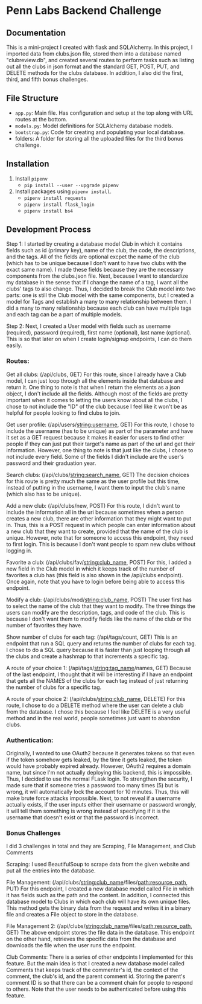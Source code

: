 # Penn Labs Backend Challenge

## Documentation
This is a mini-project I created with flask and SQLAlchemy. In this project, I imported data from clubs.json file, stored them into a database named "clubreview.db", and created several routes to perform tasks such as listing out all the clubs in json format and the standard GET, POST, PUT, and DELETE methods for the clubs database. In addition, I also did the first, third, and fifth bonus challenges.

## File Structure

- `app.py`: Main file. Has configuration and setup at the top along with URL routes at the bottom.
- `models.py`: Model definitions for SQLAlchemy database models.
- `bootstrap.py`: Code for creating and populating your local database.
- folders: A folder for storing all the uploaded files for the third bonus challenge.

## Installation
1. Install `pipenv`
   - `pip install --user --upgrade pipenv`
2. Install packages using `pipenv install`.
   - `pipenv install requests`
   - `pipenv install flask_login`
   - `pipenv install bs4`


## Development Process
Step 1: I started by creating a database model Club in which it contains fields such as id (primary key), name of the club, the code, the descriptions, and the tags. All of the fields are optional excpet the name of the club (which has to be unique because I don't want to have two clubs with the exact same name). I made these fields because they are the necessary components from the clubs.json file. Next, because I want to standardize my database in the sense that if I change the name of a tag, I want all the clubs' tags to also change. Thus, I decided to break the Club model into two parts: one is still the Club model with the same components, but I created a model for Tags and establish a many to many relationship between them. I did a many to many relationship because each club can have multiple tags and each tag can be a part of multiple models.

Step 2: Next, I created a User model with fields such as username (required), password (required), first name (optional), last name (optional). This is so that later on when I create login/signup endpoints, I can do them easily.

### Routes:
Get all clubs: (/api/clubs, GET) For this route, since I already have a Club model, I can just loop through all the elements inside that database and return it. One thing to note is that when I return the elements as a json object, I don't include all the fields. Although most of the fields are pretty important when it comes to letting the users know about all the clubs, I chose to not include the "ID" of the club because I feel like it won't be as helpful for people looking to find clubs to join.

Get user profile: (/api/users/<string:username>, GET) For this route, I chose to include the username (has to be unique) as part of the parameter and have it set as a GET request because it makes it easier for users to find other people if they can just put their target's name as part of the url and get their information. However, one thing to note is that just like the clubs, I chose to not include every field. Some of the fields I didn't include are the user's password and their graduation year.

Search clubs: (/api/clubs/<string:search_name>, GET) The decision choices for this route is pretty much the same as the user profile but this time, instead of putting in the username, I want them to input the club's name (which also has to be unique).

Add a new club: (/api/clubs/new, POST) For this route, I didn't want to include the information all in the uri because sometimes when a person creates a new club, there are other information that they might want to put in. Thus, this is a POST request in which people can enter information about a new club that they want to create, provided that the name of the club is unique. However, note that for someone to access this endpoint, they need to first login. This is because I don't want people to spam new clubs without logging in.

Favorite a club: (/api/clubs/fav/<string:club_name>, POST) For this, I added a new field in the Club model in which it keeps track of the number of favorites a club has (this field is also shown in the /api/clubs endpoint). Once again, note that you have to login before being able to access this endpoint.

Modify a club: (/api/clubs/mod/<string:club_name>, POST) The user first has to select the name of the club that they want to modify. The three things the users can modify are the description, tags, and code of the club. This is because I don't want them to modify fields like the name of the club or the number of favorites they have.

Show number of clubs for each tag: (/api/tags/count, GET) This is an endpoint that run a SQL query and returns the number of clubs for each tag. I chose to do a SQL query because it is faster than just looping through all the clubs and create a hashmap to that increments a specific tag.

A route of your choice 1: (/api/tags/<string:tag_name>/names, GET) Because of the last endpoint, I thought that it will be interesting if I have an endpoint that gets all the NAMES of the clubs for each tag instead of just returning the number of clubs for a specific tag.

A route of your choice 2: (/api/clubs/<string:club_name>, DELETE) For this route, I chose to do a DELETE method where the user can delete a club from the database. I chose this because I feel like DELETE is a very useful method and in the real world, people sometimes just want to abandon clubs.


### Authentication:
Originally, I wanted to use OAuth2 because it generates tokens so that even if the token somehow gets leaked, by the time it gets leaked, the token would have probably expired already. However, OAuth2 requires a domain name, but since I'm not actually deploying this backend, this is impossible. Thus, I decided to use the normal FLask login. To strengthen the security, I made sure that if someone tries a password too many times (5) but is wrong, it will automatically lock the account for 10 minutes. Thus, this will make brute force attacks impossible. Next, to not reveal if a username actually exists, if the user inputs either their username or password wrongly, it will tell them something is wrong instead of specifying if it is the username that doesn't exist or that the password is incorrect.


### Bonus Challenges
I did 3 challenges in total and they are Scraping, File Management, and Club Comments

Scraping: I used BeautifulSoup to scrape data from the given website and put all the entries into the database.

File Management: (/api/clubs/<string:club_name>/files/<path:resource_path>, PUT) For this endpoint, I created a new database model called File in which it has fields such as the path and the content. In addition, I connected this database model to Clubs in which each club will have its own unique files. This method gets the binary data from the request and writes it in a binary file and creates a File object to store in the database.

File Management 2: (/api/clubs/<string:club_name>/files/<path:resource_path>, GET) The above endpoint stores the file data in the database. This endpoint on the other hand, retrieves the specific data from the database and downloads the file when the user runs the endpoint.

Club Comments: There is a series of other endpoints I implemented for this feature. But the main idea is that I created a new database model called Comments that keeps track of the commenter's id, the context of the comment, the club's id, and the parent comment id. Storing the parent's comment ID is so that there can be a comment chain for people to respond to others. Note that the user needs to be authenticated before using this feature.